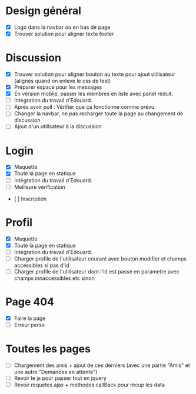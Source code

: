 # Design général
- [x] Logo dans la navbar ou en bas de page
- [x] Trouver solution pour aligner texte footer

# Discussion
- [x] Trouver solution pour aligner bouton au texte pour ajout utilisateur (alignés quand on enleve le css de test)
- [x] Préparer espace pour les messages
- [x] En version mobile, passer les membres en liste avec panel réduit.
- [ ] Intégration du travail d'Edouard.
 - [ ] Après avoir pull : Vérifier que ça fonctionne comme prévu
 - [ ] Changer la navbar, ne pas recharger toute la page au changement de discussion
 - [ ] Ajout d'un utilisateur à la discussion

# Login
- [x] Maquette
- [x] Toute la page en statique
- [ ] Intégration du travail d'Edouard.
 - [ ] Meilleure vérification
 - [ ] Inscription

# Profil
- [x] Maquette
- [x] Toute la page en statique
- [ ] Intégration du travail d'Edouard.
 - [ ] Charger profile de l'utilisateur courant avec bouton modifier et champs accessibles si pas d'id
 - [ ] Charger profile de l'utilisateur dont l'id est passé en parametre avec champs innaccessibles etc sinon

# Page 404
- [x] Faire la page
- [ ] Erreur perso

# Toutes les pages
- [ ] Chargement des amis + ajout de ces derniers (avec une partie "Amis" et une autre "Demandes en attente")
- [ ] Revoir le js pour passer tout en jquery
- [ ] Revoir requetes ajax + methodes callBack pour récup les data
